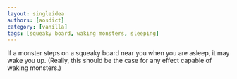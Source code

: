 ```yaml
---
layout: singleidea
authors: [aosdict]
category: [vanilla]
tags: [squeaky board, waking monsters, sleeping]
---
```

If a monster steps on a squeaky board near you when you are asleep, it may wake you up. (Really, this should be the case for any effect capable of waking monsters.)
